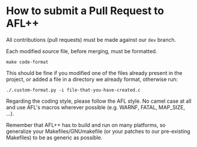 # How to submit a Pull Request to AFL++

All contributions (pull requests) must be made against our `dev` branch.

Each modified source file, before merging, must be formatted.

```
make code-format
```

This should be fine if you modified one of the files already present in the
project, or added a file in a directory we already format, otherwise run:

```
./.custom-format.py -i file-that-you-have-created.c
```

Regarding the coding style, please follow the AFL style.
No camel case at all and use AFL's macros wherever possible
(e.g. WARNF, FATAL, MAP_SIZE, ...).

Remember that AFL++ has to build and run on many platforms, so
generalize your Makefiles/GNUmakefile (or your patches to our pre-existing
Makefiles) to be as generic as possible.
